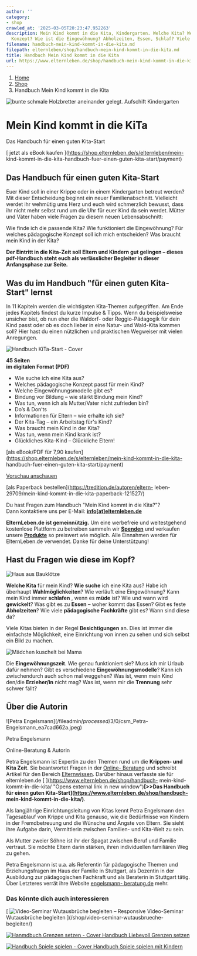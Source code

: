 ```yaml
---
author: ''
category:
- shop
crawled_at: '2025-03-05T20:23:47.952263'
description: Mein Kind kommt in die Kita, Kindergarten. Welche Kita? Welches pädagogische
  Konzept? Wie ist die Eingewöhnung? Abholzeiten, Essen, Schlaf? Viele Fragen.
filename: handbuch-mein-kind-kommt-in-die-kita.md
filepath: elternleben/shop/handbuch-mein-kind-kommt-in-die-kita.md
title: Handbuch Mein Kind kommt in die Kita
url: https://www.elternleben.de/shop/handbuch-mein-kind-kommt-in-die-kita/
---
```


  1. [ Home ](/)
  2. [ Shop ](/shop)
  3. Handbuch Mein Kind kommt in die Kita

![bunte schmale Holzbretter aneinander gelegt. Aufschift
Kindergarten](/fileadmin/_processed_/4/d/csm_Kita_Handbuch_Kitastart_edit_779d40a4ae.jpg)

#  Mein Kind kommt in die KiTa

Das Handbuch für einen guten Kita-Start

[ jetzt als eBook kaufen ](https://shop.elternleben.de/s/elternleben/mein-
kind-kommt-in-die-kita-handbuch-fuer-einen-guten-kita-start/payment)

##  Das Handbuch für einen guten Kita-Start

Euer Kind soll in einer Krippe oder in einem Kindergarten betreut werden? Mit
dieser Entscheidung beginnt ein neuer Familienabschnitt. Vielleicht werdet ihr
wehmütig ums Herz und euch wird schmerzlich bewusst, dass ihr nicht mehr
selbst rund um die Uhr für euer Kind da sein werdet. Mütter und Väter haben
viele Fragen zu diesem neuen Lebensabschnitt:

Wie finde ich die passende Kita? Wie funktioniert die Eingewöhnung? Für
welches pädagogische Konzept soll ich mich entscheiden? Was braucht mein Kind
in der Kita?

**Der Eintritt in die Kita-Zeit soll Eltern und Kindern gut gelingen – dieses
pdf-Handbuch steht euch als verlässlicher Begleiter in dieser Anfangsphase zur
Seite.**

##  Was du im Handbuch "für einen guten Kita-Start" lernst

In 11 Kapiteln werden die wichtigsten Kita-Themen aufgegriffen. Am Ende jedes
Kapitels findest du kurze Impulse & Tipps. Wenn du beispielsweise unsicher
bist, ob nun eher die Waldorf- oder Reggio-Pädagogik für dein Kind passt oder
ob es doch lieber in eine Natur- und Wald-Kita kommen soll? Hier hast du einen
nützlichen und praktischen Wegweiser mit vielen Anregungen.

![Handbuch KiTa-Start -
Cover](/fileadmin/_processed_/8/6/csm_Handbuch_KiTaStart_teaser_9bcc638678.png)

**45 Seiten  
im digitalen Format (PDF)**

  * Wie suche ich eine Kita aus?
  * Welches pädagogische Konzept passt für mein Kind?
  * Welche Eingewöhnungsmodelle gibt es?
  * Bindung vor Bildung – wie stärkt Bindung mein Kind?
  * Was tun, wenn ich als Mutter/Vater nicht zufrieden bin?
  * Do’s & Don’ts
  * Informationen für Eltern – wie erhalte ich sie?
  * Der Kita-Tag – ein Arbeitstag für's Kind?
  * Was braucht mein Kind in der Kita?
  * Was tun, wenn mein Kind krank ist?
  * Glückliches Kita-Kind – Glückliche Eltern!

[als eBook/PDF für 7,90
kaufen](https://shop.elternleben.de/s/elternleben/mein-kind-kommt-in-die-kita-
handbuch-fuer-einen-guten-kita-start/payment)

[Vorschau
anschauen](https://www.elternleben.de/fileadmin/Startseite/5_Shop/Handbuecher/Previews/Handbuch_Mein_Kind_kommt_in_die_Kita__Vorschau.pdf)

[als Paperback bestellen](https://tredition.de/autoren/eltern-
leben-29709/mein-kind-kommt-in-die-kita-paperback-121527/)

Du hast Fragen zum Handbuch "Mein Kind kommt in die Kita?"?  
Dann kontaktiere uns per E-Mail:
**[info[at]elternleben.de](javascript:linkTo_UnCryptMailto\(%27nbjmup%2BjogpAfmufsomfcfo%5C%2Fef%27\);)**

**ElternLeben.de ist gemeinnützig.** Um eine werbefreie und weitestgehend
kostenlose Plattform zu betreiben sammeln wir
**[Spenden](https://www.elternleben.de/spenden/)** und verkaufen unsere
**[Produkte](https://www.elternleben.de/shop/)** so preiswert wie möglich.
Alle Einnahmen werden für ElternLeben.de verwendet. Danke für deine
Unterstützung!

##  Hast du Fragen wie diese im Kopf?

![Haus aus
Bauklötze](/fileadmin/_processed_/c/2/csm_HB_KiTaStart_Symbol_Bauklo__tze_Haus_bunt_ae649c4ad4.jpg)

**Welche Kita** für mein Kind? **Wie suche** ich eine Kita aus? Habe ich
überhaupt **Wahlmöglichkeiten**? Wie verläuft eine Eingewöhnung? Kann mein
Kind immer **schlafen** , wenn es **müde** ist? Wie und wann wird
**gewickelt**? Was gibt es zu **Essen** – woher kommt das Essen? Gibt es feste
**Abholzeiten**? Wie viele **pädagogische Fachkräfte** gibt es? Wann sind
diese da?

Viele Kitas bieten in der Regel **Besichtigungen** an. Dies ist immer die
einfachste Möglichkeit, eine Einrichtung von innen zu sehen und sich selbst
ein Bild zu machen.

![Mädchen kuschelt bei
Mama](/fileadmin/_processed_/9/6/csm_HB_KiTaStart_Kita_Kind_oder_Kleinkind_Ma__dchen_kuschelt_bei_Mama_dff879ae5a.jpg)

Die **Eingewöhnungszeit**. Wie genau funktioniert sie? Muss ich mir Urlaub
dafür nehmen? Gibt es verschiedene **Eingewöhnungsmodelle**? Kann ich
zwischendurch auch schon mal weggehen? Was ist, wenn mein Kind den/die
**Erzieher/in** nicht mag? Was ist, wenn mir die **Trennung** sehr schwer
fällt?

##  Über die Autorin

![Petra Engelsmann](/fileadmin/_processed_/3/0/csm_Petra-
Engelsmann_ea7cad662a.jpeg)

Petra Engelsmann

Online-Beratung & Autorin

Petra Engelsmann ist Expertin zu den Themen rund um die **Krippen- und Kita
Zeit**. Sie beantwortet Fragen in der [Online-
Beratung](https://www.elternleben.de/ueber-stell-uns-deine-frage/) und
schreibt Artikel für den Bereich
[Elternwissen](https://www.elternleben.de/elternwissen/). Darüber hinaus
verfasste sie für elternleben.de [ ](https://www.elternleben.de/shop/handbuch-
mein-kind-kommt-in-die-kita/ "Opens external link in new window")**[>>Das
Handbuch für einen guten Kita-Start](https://www.elternleben.de/shop/handbuch-
mein-kind-kommt-in-die-kita/)**.

Als langjährige Einrichtungsleitung von Kitas kennt Petra Engelsmann den
Tagesablauf von Krippe und Kita genauso, wie die Bedürfnisse von Kindern in
der Fremdbetreuung und die Wünsche und Ängste von Eltern. Sie sieht ihre
Aufgabe darin, Vermittlerin zwischen Familien- und Kita-Welt zu sein.

Als Mutter zweier Söhne ist ihr der Spagat zwischen Beruf und Familie
vertraut. Sie möchte Eltern darin stärken, ihren individuellen familiären Weg
zu gehen.

Petra Engelsmann ist u.a. als Referentin für pädagogische Themen und
Erziehungsfragen im Haus der Familie in Stuttgart, als Dozentin in der
Ausbildung zur pädagogischen Fachkraft und als Beraterin in Stuttgart tätig.
Über Letzteres verrät ihre Website [engelsmann-
beratung.de](https://www.engelsmann-beratung.de "Opens external link in new
window") mehr.

### Das könnte dich auch interessieren

[ ![Video-Seminar Wutausbrüche begleiten –
Responsive](/fileadmin/_processed_/5/0/csm_VideoSeminar_Wutausbrueche_teaserbild_01_1a710cf8cb.png)
Video-Seminar Wutausbrüche begleiten ](/shop/video-seminar-wutausbrueche-
begleiten/)

[ ![Hanmdbuch Grenzen setzen -
Cover](/fileadmin/_processed_/b/9/csm_Handbuch_GrenzenSetzen_teaser_72893a643c.png)
Handbuch Liebevoll Grenzen setzen ](/shop/liebevoll-grenzen-setzen/)

[ ![Handbuch Spiele spielen -
Cover](/fileadmin/_processed_/8/6/csm_Handbuch_Spiele_teaser_c9f638e67b.png)
Handbuch Spiele spielen mit Kindern ](/shop/spiele-spielen-mit-kindern/)

